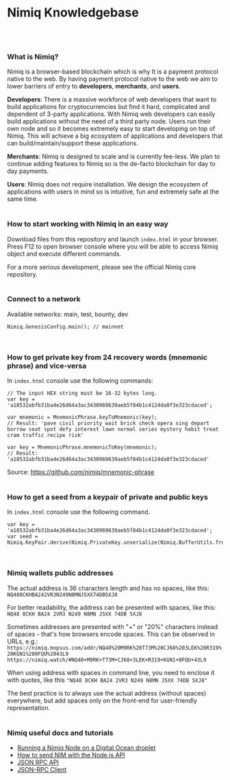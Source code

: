 # Nimiq Knowledgebase
<br>
<br>

### What is Nimiq?

Nimiq is a browser-based blockchain which is why It is a payment protocol native to the web. By having payment protocol native to the web we aim to lower barriers of entry to **developers**, **merchants**, and **users**.

**Developers**: There is a massive workforce of web developers that want to build applications for cryptocurrencies but find it hard, complicated and dependent of 3-party applications. With Nimiq web developers can easily build applications without the need of a third party node. Users run their own node and so it becomes extremely easy to start developing on top of Nimiq. This will achieve a big ecosystem of applications and developers that can build/maintain/support these applications.

**Merchants**: Nimiq is designed to scale and is currently fee-less. We plan to continue adding features to Nimiq so is the de-facto blockchain for day to day payments.

**Users**: Nimiq does not require installation. We design the ecosystem of applications with users in mind so is intuitive, fun and extremely safe at the same time.
<br>
<br>

### How to start working with Nimiq in an easy way

Download files from this repository and launch `index.html` in your browser. Press F12 to open browser console where you will be able to access Nimiq object and execute different commands.

For a more serious development, please see the official Nimiq core repository.
<br>
<br>

### Connect to a network

Available networks: main, test, bounty, dev

    Nimiq.GenesisConfig.main(); // mainnet
<br>

### How to get private key from 24 recovery words (mnemonic phrase) and vice-versa

In `index.html` console use the following commands:

    // The input HEX string must be 16-32 bytes long.
    var key = 'a18532abfb31ba4e26d64a3ac3430969639aeb5f84b1c4124da0f3e323cdaced';

    var mnemonic = MnemonicPhrase.keyToMnemonic(key);
    // Result: 'pave civil priority wait brick check opera sing depart borrow seat spot defy interest lawn normal series mystery habit treat cram traffic recipe risk'

    var key = MnemonicPhrase.mnemonicToKey(mnemonic);
    // Result: 'a18532abfb31ba4e26d64a3ac3430969639aeb5f84b1c4124da0f3e323cdaced' 

Source: https://github.com/nimiq/mnemonic-phrase
<br>
<br>

### How to get a seed from a keypair of private and public keys

In `index.html` console use the following command.

    var key = 'a18532abfb31ba4e26d64a3ac3430969639aeb5f84b1c4124da0f3e323cdaced';
    var seed = Nimiq.KeyPair.derive(Nimiq.PrivateKey.unserialize(Nimiq.BufferUtils.fromHex(key))).toHex();
<br>

### Nimiq wallets public addresses

The actual address is 36 characters length and has no spaces, like this: `NQ488CKHBA242VR3N249N8MNJ5XX74DB5XJ8`

For better readability, the address can be presented with spaces, like this: `NQ48 8CKH BA24 2VR3 N249 N8MN J5XX 74DB 5XJ8`

Sometimes addresses are presented with "+" or "20%" characters instead of spaces - that's how browsers encode spaces.
This can be observed in URLs, e.g.:
`https://nimiq.mopsus.com/addr/NQ40%20M9RK%20T73M%20CJ68%203LEK%20R319%20KGN1%200FQU%2043L9`
`https://nimiq.watch/#NQ40+M9RK+T73M+CJ68+3LEK+R319+KGN1+0FQU+43L9`

When using address with spaces in command line, you need to enclose it with quotes, like this `"NQ48 8CKH BA24 2VR3 N249 N8MN J5XX 74DB 5XJ8"`

The best practice is to always use the actual address (without spaces) everywhere, but add spaces only on the front-end for user-friendly representation.
<br>
<br>

### Nimiq useful docs and tutorials

* [Running a Nimiq Node on a Digital Ocean droplet](https://gist.github.com/rlafranchi/6a1772c07c1eccafe2f21f784632504d)
* [How to send NIM with the Node.js API](https://nimiq.community/blog/sending-nim-with-the-api/)
* [JSON RPC API](https://github.com/nimiq-network/core/wiki/JSON-RPC-API)
* [JSON-RPC Client](https://github.com/nimiq-network/core/blob/master/doc/json-rpc-client.md)
<br>
